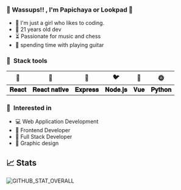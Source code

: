 ### 🦋 Wassups!! , I'm Papichaya or Lookpad 🦋

- 🌷  I'm just a girl who likes to coding.
- 🌙  21 years old dev 
- ⏳  Passionate for music and chess
- 🎸  spending time with playing guitar

### 💎&nbsp; Stack tools 
| 💐 |  🌸 | 🐉 | 🐦 | 🌊 | 🌞 | 
|:-----:|:-----:|:-----:|:-----:|:-----:|:-----:|
| <b>𝐑𝐞𝐚𝐜𝐭</b> | <b>𝐑𝐞𝐚𝐜𝐭 𝐧𝐚𝐭𝐢𝐯𝐞</b> | <b>𝐄𝐱𝐩𝐫𝐞𝐬𝐬</b> | <b>𝐍𝐨𝐝𝐞.𝐣𝐬</b> | <b>𝐕𝐮𝐞</b>  | <b>𝐏𝐲𝐭𝐡𝐨𝐧</b> | 

### 🌹&nbsp; Interested in
- 💻 Web Application Development
- 🔗 Frontend Developer 
- 🌻 Full Stack Developer
- 🎨 Graphic design

## 📈 Stats
 ![GITHUB_STAT_OVERALL](https://github-readme-stats.vercel.app/api?username=papichaya-dev&show_icons=true&theme=dracula&count_private=true&include_all_commits=true&hide_title=false&line_height=21)
